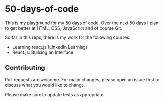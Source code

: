 # 50-days-of-code

This is my playground for my 50 days of code. Over the next 50 days I plan to get better at 
HTML, CSS, JavaScript and of course Git.

So far in this repo, there is my work for the following courses:
- Learning react.js (LinkedIn Learning)
- React.js: Building an Interface


## Contributing
Pull requests are welcome. For major changes, please open an issue first to discuss what you would like to change.

Please make sure to update tests as appropriate.
